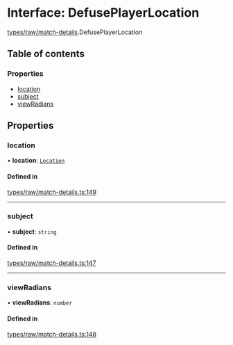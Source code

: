 # Interface: DefusePlayerLocation

[types/raw/match-details](../modules/types_raw_match_details.md).DefusePlayerLocation

## Table of contents

### Properties

- [location](types_raw_match_details.DefusePlayerLocation.md#location)
- [subject](types_raw_match_details.DefusePlayerLocation.md#subject)
- [viewRadians](types_raw_match_details.DefusePlayerLocation.md#viewradians)

## Properties

### location

• **location**: [`Location`](types_raw_match_details.Location.md)

#### Defined in

[types/raw/match-details.ts:149](https://github.com/jameslinimk/unofficial-valorant-api/blob/e0f8f42/package/src/types/raw/match-details.ts#L149)

___

### subject

• **subject**: `string`

#### Defined in

[types/raw/match-details.ts:147](https://github.com/jameslinimk/unofficial-valorant-api/blob/e0f8f42/package/src/types/raw/match-details.ts#L147)

___

### viewRadians

• **viewRadians**: `number`

#### Defined in

[types/raw/match-details.ts:148](https://github.com/jameslinimk/unofficial-valorant-api/blob/e0f8f42/package/src/types/raw/match-details.ts#L148)
